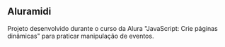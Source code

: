 ## Aluramidi
Projeto desenvolvido durante o curso da Alura "JavaScript: Crie páginas dinâmicas" para praticar manipulação de eventos.